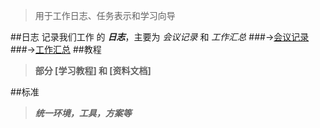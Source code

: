 
>    用于工作日志、任务表示和学习向导

##日志
记录我们工作 的 _**日志**_，主要为 _*会议记录*_ 和 _*工作汇总*_
###->[会议记录](日志/会议记录/mIndex.md)
###->[工作汇总]()
##教程
>**部分 [学习教程] 和 [资料文档]**

##标准
>**_统一环境，工具，方案等_**
























